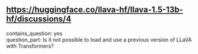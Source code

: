 ## https://huggingface.co/llava-hf/llava-1.5-13b-hf/discussions/4

contains_question: yes  
question_part: Is it not possible to load and use a previous version of LLaVA with Transformers?